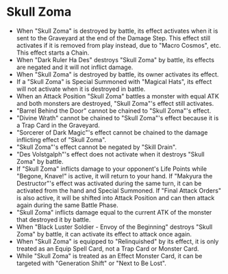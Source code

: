 # Skull Zoma

*   When "Skull Zoma" is destroyed by battle, its effect activates when it is sent to the Graveyard at the end of the Damage Step. This effect still activates if it is removed from play instead, due to "Macro Cosmos", etc. This effect starts a Chain.
*   When "Dark Ruler Ha Des" destroys "Skull Zoma" by battle, its effects are negated and it will not inflict damage.
*   When "Skull Zoma" is destroyed by battle, its owner activates its effect.
*   If a "Skull Zoma" is Special Summoned with "Magical Hats", its effect will not activate when it is destroyed in battle.
*   When an Attack Position "Skull Zoma" battles a monster with equal ATK and both monsters are destroyed, "Skull Zoma"'s effect still activates.
*   "Barrel Behind the Door" cannot be chained to "Skull Zoma"'s effect.
*   "Divine Wrath" cannot be chained to "Skull Zoma"'s effect because it is a Trap Card in the Graveyard.
*   "Sorcerer of Dark Magic"'s effect cannot be chained to the damage inflicting effect of "Skull Zoma".
*   "Skull Zoma"'s effect cannot be negated by "Skill Drain".
*   "Des Volstgalph"'s effect does not activate when it destroys "Skull Zoma" by battle.
*   If "Skull Zoma" inflicts damage to your opponent's Life Points while "Begone, Knave!" is active, it will return to your hand. If "Makyura the Destructor"'s effect was activated during the same turn, it can be activated from the hand and Special Summoned. If "Final Attack Orders" is also active, it will be shifted into Attack Position and can then attack again during the same Battle Phase.
*   "Skull Zoma" inflicts damage equal to the current ATK of the monster that destroyed it by battle.
*   When "Black Luster Soldier - Envoy of the Beginning" destroys "Skull Zoma" by battle, it can activate its effect to attack once again.
*   When "Skull Zoma" is equipped to "Relinquished" by its effect, it is only treated as an Equip Spell Card, not a Trap Card or Monster Card.
*   While "Skull Zoma" is treated as an Effect Monster Card, it can be targeted with "Generation Shift" or "Next to Be Lost".

